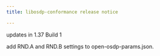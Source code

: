 ```yaml
---
title: libosdp-conformance release notice

---
```


updates in 1.37 Build 1

add RND.A and RND.B settings to open-osdp-params.json.


